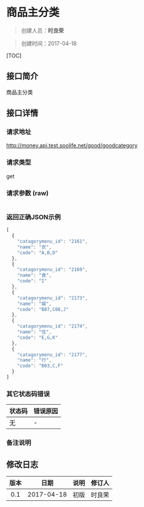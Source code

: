 # 商品主分类
>创建人员：**时良荣**

>创建时间：2017-04-18

[TOC]


## 接口简介
商品主分类

## 接口详情

### 请求地址
http://money.api.test.soolife.net/good/goodcategory

### 请求类型
get

### 请求参数 (raw)
```javascript

```

### 返回正确JSON示例
```javascript
[
  {
    "catagorymenu_id": "2161",
    "name": "衣",
    "code": "A,B,D"
  },
  {
    "catagorymenu_id": "2169",
    "name": "食",
    "code": "I"
  },
  {
    "catagorymenu_id": "2173",
    "name": "娱",
    "code": "B07,C08,J"
  },
  {
    "catagorymenu_id": "2174",
    "name": "住",
    "code": "E,G,K"
  },
  {
    "catagorymenu_id": "2177",
    "name": "行",
    "code": "B03,C,F"
  }
]
```
### 其它状态码错误
| 状态码 | 错误原因     |
| :------------- | :------------- |
|无|-|

### 备注说明


## 修改日志
| 版本   | 日期         | 说明   | 修订人  |
| :----: | :----------: | :---- | :---- |
| 0.1  | 2017-04-18 | 初版   | 时良荣  |
